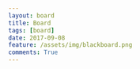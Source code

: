 ```yaml
---
layout: board
title: Board
tags: [board]
date: 2017-09-08
feature: /assets/img/blackboard.png
comments: True
---
```

